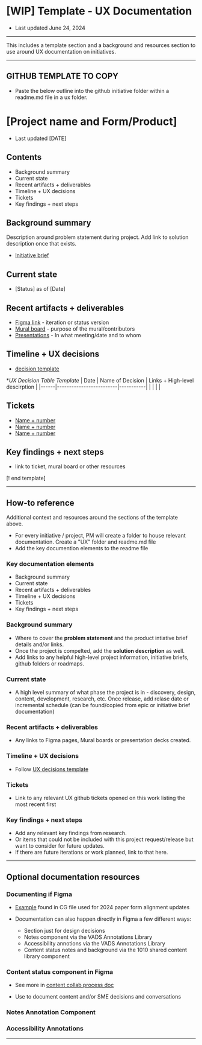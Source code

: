# [WIP] Template - UX Documentation
- Last updated June 24, 2024

---

This includes a template section and a background and resources section to use around UX documentation on initiatives. 

----

## GITHUB TEMPLATE TO COPY
- Paste the below outline into the github initiative folder within a readme.md file in a ux folder.


# [Project name and Form/Product]
- Last updated [DATE]

## Contents
- Background summary
- Current state
- Recent artifacts + deliverables
- Timeline + UX decisions
- Tickets
- Key findings + next steps

## Background summary
Description around problem statement during project. Add link to solution description once that exists. 
- [Initiative brief](url)

## Current state
- [Status] as of [Date]

## Recent artifacts + deliverables
- [Figma link](url) - iteration or status version
- [Mural board](url) - purpose of the mural/contributors
- [Presentations](url) - In what meeting/date and to whom

## Timeline + UX decisions
- [decision template](url)


**UX Decision Table Template*
| Date | Name of Decision | Links + High-level descirption     |
|------|-------------------------|-----------|
|      |                         |           |


## Tickets
- [Name + number](url)
- [Name + number](url)
- [Name + number](url)


## Key findings + next steps
- link to ticket, mural board or other resources


[! end template]

---- 


## How-to reference
Additional context and resources around the sections of the template above. 

- For every initiative / project, PM will create a folder to house relevant documentation. Create a "UX" folder and readme.md file
- Add the key documention elements to the readme file



### Key documentation elements
- Background summary
- Current state
- Recent artifacts + deliverables
- Timeline + UX decisions
- Tickets
- Key findings + next steps



### Background summary
- Where to cover the **problem statement** and the product intiative brief details and/or links.
- Once the project is compelted, add the **solution description** as well.
- Add links to any helpful high-level project information, initiative briefs, github folders or roadmaps. 

### Current state
- A high level summary of what phase the project is in - discovery, design, content, development, research, etc. Once release, add relase date or incremental schedule (can be found/copied from epic or initiative brief documentation)

### Recent artifacts + deliverables
- Any links to Figma pages, Mural boards or presentation decks created. 

### Timeline + UX decisions
- Follow [UX decisions template](https://github.com/department-of-veterans-affairs/va.gov-team/blob/master/products/health-care/application/va-application/ux-team/template-design-decisions.md)

  
### Tickets
- Link to any relevant UX github tickets opened on this work listing the most recent first

### Key findings + next steps
- Add any relevant key findings from research.
- Or items that could not be included with this project request/release but want to consider for future updates.
- If there are future iterations or work planned, link to that here. 


----


## Optional documentation resources 

### Documenting if Figma
- [Example]() found in CG file used for 2024 paper form alignment updates

- Documentation can also happen directly in Figma a few different ways:
  - Section just for design decisions
  - Notes component via the VADS Annotations Library
  - Accessibility annotions via the VADS Annotations Library
  - Content status notes and background via the 1010 shared content library component


### Content status component in Figma
- See more in [content collab process doc](https://github.com/department-of-veterans-affairs/va.gov-team/blob/master/products/health-care/application/va-application/ux-team/process-content-collab.md#content-status-component)

- Use to document content and/or SME decisions and conversations


### Notes Annotation Component

### Accessibility Annotations




----



